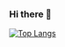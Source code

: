 ### Hi there 👋

[![Top Langs](https://github-readme-stats.vercel.app/api/top-langs/?username=Myo-Myint&show_icons=true&theme=tokyonight)](https://github.com/Myo-Myint/github-readme-stats)
